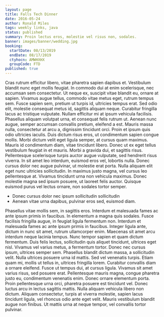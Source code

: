 ```yaml
---
layout: page
title: Falls Tech Dinner
date: 2016-05-24
author: Ronald Miles
tags: weekly links, java
status: published
summary: Proin lectus eros, molestie vel risus non, sodales.
banner: images/banner/wedding.jpg
booking:
  startDate: 08/13/2019
  endDate: 08/17/2019
  ctyhocn: AMWHXHX
  groupCode: FTD
published: true
---
```

Cras rutrum efficitur libero, vitae pharetra sapien dapibus et. Vestibulum blandit nunc eget mollis feugiat. In commodo dui at enim scelerisque, nec accumsan sem consectetur. Ut neque ex, suscipit vitae blandit eu, ornare at sapien. Vivamus augue tellus, commodo vitae metus eget, rutrum tempus sem. Fusce sapien sem, pretium ut turpis id, ultricies tempus erat. Sed odio elit, molestie consequat metus id, sagittis aliquam neque. Curabitur fringilla lacus ac tristique vulputate. Nullam efficitur mi at ipsum vehicula facilisis. Phasellus aliquam volutpat urna, et consequat felis rutrum ut.
Aenean nunc augue, semper accumsan convallis pretium, eleifend a est. Mauris massa nulla, consectetur at arcu a, dignissim tincidunt orci. Proin et ipsum quis odio ultricies iaculis. Duis dictum risus eros, ut condimentum sapien congue mollis. Morbi dictum velit eget ligula semper, at cursus quam maximus. Mauris id condimentum diam, vitae tincidunt libero. Donec ut ex eget tellus vestibulum feugiat in et mauris. Morbi a gravida dui, et sagittis risus. Pellentesque scelerisque turpis auctor augue vulputate, sed hendrerit risus viverra. In sit amet leo interdum, euismod eros vel, lobortis nulla. Donec cursus dolor nec augue pulvinar, ut molestie erat porta. Nulla aliquam elit eget nunc ultricies sollicitudin. In maximus justo magna, vel cursus leo pellentesque at. Vivamus tincidunt urna non vehicula maximus. Donec molestie magna sed ipsum posuere, ut laoreet felis auctor. Quisque euismod purus vel lectus ornare, non sodales tortor semper.

* Donec cursus dolor nec ipsum sollicitudin sollicitudin
* Aenean vitae urna dapibus, pulvinar eros sed, euismod diam.

Phasellus vitae mollis sem, in sagittis eros. Interdum et malesuada fames ac ante ipsum primis in faucibus. In elementum a magna quis sodales. Fusce facilisis fringilla augue, in feugiat ligula fermentum non. Interdum et malesuada fames ac ante ipsum primis in faucibus. Integer ligula ante, dictum in nunc sit amet, rutrum ullamcorper enim. Maecenas sit amet arcu interdum neque lacinia tempus. Nunc tempor sapien et quam dictum fermentum. Duis felis lectus, sollicitudin quis aliquet tincidunt, ultrices eget nisl. Vivamus vel varius metus, a fermentum tortor. Donec nec cursus ipsum, ultrices semper sem. Phasellus blandit dictum massa, a sollicitudin velit. Nulla ultrices posuere urna id mattis. Sed vel venenatis turpis. Etiam quam mi, mollis ut tellus in, ultrices fringilla lorem. Curabitur convallis diam a ornare eleifend.
Fusce ut tempus dui, at cursus ligula. Vivamus sit amet varius risus, sed posuere erat. Pellentesque mauris magna, congue pharetra justo eu, condimentum venenatis enim. Donec ornare elementum porta. Proin pellentesque urna orci, pharetra posuere est tincidunt vel. Donec luctus arcu in lectus sagittis mattis. Nulla aliquam vehicula libero non dictum. Aliquam consectetur, turpis at viverra molestie, sapien lacus tincidunt ligula, vel rhoncus odio ante eget velit. Mauris vestibulum blandit augue non finibus. Ut mattis urna at neque tempor, vel convallis tortor pulvinar.
